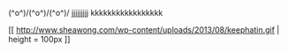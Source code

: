 \(^o^)/\(^o^)/\(^o^)/
jjjjjjjjj
kkkkkkkkkkkkkkkkk

[[ http://www.sheawong.com/wp-content/uploads/2013/08/keephatin.gif | height = 100px ]]
